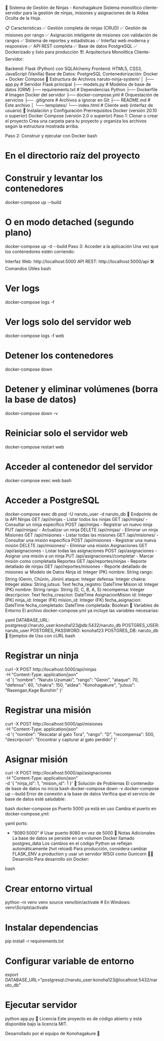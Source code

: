 🍥 Sistema de Gestión de Ninjas - Konohagakure
Sistema monolítico cliente-servidor para la gestión de ninjas, misiones y asignaciones de la Aldea Oculta de la Hoja.

📋 Características
✅ Gestión completa de ninjas (CRUD)
✅ Gestión de misiones por rango
✅ Asignación inteligente de misiones con validación de rangos
✅ Sistema de reportes y estadísticas
✅ Interfaz web moderna y responsive
✅ API REST completa
✅ Base de datos PostgreSQL
✅ Dockerizado y listo para producción
🏗️ Arquitectura
Monolítica Cliente-Servidor:

Backend: Flask (Python) con SQLAlchemy
Frontend: HTML5, CSS3, JavaScript (Vanilla)
Base de Datos: PostgreSQL
Contenedorización: Docker + Docker Compose
📁 Estructura de Archivos
naruto-ninja-system/
│
├── app.py                      # Servidor Flask principal
├── models.py                   # Modelos de base de datos (ORM)
├── requirements.txt            # Dependencias Python
├── Dockerfile                  # Imagen Docker del servidor
├── docker-compose.yml          # Orquestación de servicios
├── .gitignore                  # Archivos a ignorar en Git
├── README.md                   # Este archivo
│
└── templates/
    └── index.html              # Cliente web (interfaz de usuario)
🚀 Instalación y Configuración
Prerrequisitos
Docker (versión 20.10 o superior)
Docker Compose (versión 2.0 o superior)
Paso 1: Clonar o crear el proyecto
Crea una carpeta para tu proyecto y organiza los archivos según la estructura mostrada arriba.

Paso 2: Construir y ejecutar con Docker
bash
# En el directorio raíz del proyecto

# Construir y levantar los contenedores
docker-compose up --build

# O en modo detached (segundo plano)
docker-compose up -d --build
Paso 3: Acceder a la aplicación
Una vez que los contenedores estén corriendo:

Interfaz Web: http://localhost:5000
API REST: http://localhost:5000/api
🛠️ Comandos Útiles
bash
# Ver logs
docker-compose logs -f

# Ver logs solo del servidor web
docker-compose logs -f web

# Detener los contenedores
docker-compose down

# Detener y eliminar volúmenes (borra la base de datos)
docker-compose down -v

# Reiniciar solo el servidor web
docker-compose restart web

# Acceder al contenedor del servidor
docker-compose exec web bash

# Acceder a PostgreSQL
docker-compose exec db psql -U naruto_user -d naruto_db
📡 Endpoints de la API
Ninjas
GET /api/ninjas - Listar todos los ninjas
GET /api/ninjas/<id> - Consultar un ninja específico
POST /api/ninjas - Registrar un nuevo ninja
PUT /api/ninjas/<id> - Actualizar un ninja
DELETE /api/ninjas/<id> - Eliminar un ninja
Misiones
GET /api/misiones - Listar todas las misiones
GET /api/misiones/<id> - Consultar una misión específica
POST /api/misiones - Registrar una nueva misión
DELETE /api/misiones/<id> - Eliminar una misión
Asignaciones
GET /api/asignaciones - Listar todas las asignaciones
POST /api/asignaciones - Asignar una misión a un ninja
PUT /api/asignaciones/<id>/completar - Marcar misión como completada
Reportes
GET /api/reportes/ninjas - Reporte detallado de ninjas
GET /api/reportes/misiones - Reporte detallado de misiones
📊 Modelo de Datos
Ninja
id: Integer (PK)
nombre: String
rango: String (Genin, Chūnin, Jōnin)
ataque: Integer
defensa: Integer
chakra: Integer
aldea: String
jutsus: Text
fecha_registro: DateTime
Mision
id: Integer (PK)
nombre: String
rango: String (D, C, B, A, S)
recompensa: Integer
descripcion: Text
fecha_creacion: DateTime
AsignacionMision
id: Integer (PK)
ninja_id: Integer (FK)
mision_id: Integer (FK)
fecha_asignacion: DateTime
fecha_completado: DateTime
completada: Boolean
🔧 Variables de Entorno
El archivo docker-compose.yml ya incluye las variables necesarias:

yaml
DATABASE_URL: postgresql://naruto_user:konoha123@db:5432/naruto_db
POSTGRES_USER: naruto_user
POSTGRES_PASSWORD: konoha123
POSTGRES_DB: naruto_db
🧪 Ejemplos de Uso con cURL
bash
# Registrar un ninja
curl -X POST http://localhost:5000/api/ninjas \
  -H "Content-Type: application/json" \
  -d '{
    "nombre": "Naruto Uzumaki",
    "rango": "Genin",
    "ataque": 70,
    "defensa": 60,
    "chakra": 150,
    "aldea": "Konohagakure",
    "jutsus": "Rasengan,Kage Bunshin"
  }'

# Registrar una misión
curl -X POST http://localhost:5000/api/misiones \
  -H "Content-Type: application/json" \
  -d '{
    "nombre": "Rescatar al gato Tora",
    "rango": "D",
    "recompensa": 500,
    "descripcion": "Encontrar y capturar al gato perdido"
  }'

# Asignar misión
curl -X POST http://localhost:5000/api/asignaciones \
  -H "Content-Type: application/json" \
  -d '{
    "ninja_id": 1,
    "mision_id": 1
  }'
🐛 Solución de Problemas
El contenedor de base de datos no inicia
bash
docker-compose down -v
docker-compose up --build
Error de conexión a la base de datos
Verifica que el servicio de base de datos esté saludable:

bash
docker-compose ps
Puerto 5000 ya está en uso
Cambia el puerto en docker-compose.yml:

yaml
ports:
  - "8080:5000"  # Usar puerto 8080 en vez de 5000
📝 Notas Adicionales
La base de datos se persiste en un volumen Docker llamado postgres_data
Los cambios en el código Python se reflejan automáticamente (hot reload)
Para producción, considera cambiar FLASK_ENV a production y usar un servidor WSGI como Gunicorn
👨‍💻 Desarrollo
Para desarrollo sin Docker:

bash
# Crear entorno virtual
python -m venv venv
source venv/bin/activate  # En Windows: venv\Scripts\activate

# Instalar dependencias
pip install -r requirements.txt

# Configurar variable de entorno
export DATABASE_URL="postgresql://naruto_user:konoha123@localhost:5432/naruto_db"

# Ejecutar servidor
python app.py
📄 Licencia
Este proyecto es de código abierto y está disponible bajo la licencia MIT.

Desarrollado por el equipo de Konohagakure 🍥

